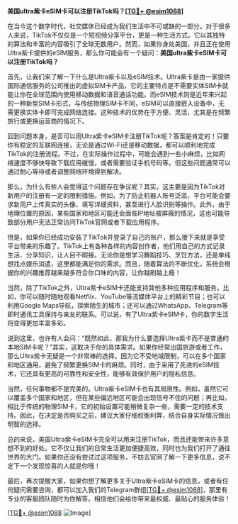 **美国ultra紫卡eSIM卡可以注册TikTok吗？[[TG💪+ @esim1088](https://t.me/s/esim1088)]**

在当今这个数字时代，社交媒体已经成为我们生活中不可或缺的一部分。对于很多人来说，TikTok不仅仅是一个短视频分享平台，更是一种生活方式。它以其独特的算法和丰富的内容吸引了全球无数用户。然而，如果你身处美国，并且正在使用Ultra紫卡提供的eSIM服务，那么你可能会有一个疑问：**美国ultra紫卡eSIM卡可以注册TikTok吗？**

首先，让我们来了解一下什么是Ultra紫卡以及eSIM技术。Ultra紫卡是由一家提供国际通信服务的公司推出的虚拟SIM卡产品，它的主要特点是不需要实体SIM卡就能让你在全球范围内使用移动数据和语音通话功能。而eSIM技术则是近年来兴起的一种新型SIM卡形式，与传统物理SIM卡不同，eSIM可以直接嵌入设备中，无需更换实体卡即可完成网络连接。这种技术的优势在于方便、灵活，尤其是在频繁旅行或更换运营商的情况下。

回到问题本身，是否可以用Ultra紫卡eSIM卡注册TikTok呢？答案是肯定的！只要你有稳定的互联网连接，无论是通过Wi-Fi还是移动数据，都可以顺利地完成TikTok的注册流程。不过，在实际操作过程中，可能会遇到一些小麻烦，比如网络速度不够快导致下载应用缓慢，或者需要验证手机号码等。但这些问题通常可以通过耐心等待或者调整网络环境得到解决。

那么，为什么有些人会觉得这个问题存在争议呢？其实，这主要是因为TikTok对新用户的注册有一定的限制措施。例如，为了防止机器人账号泛滥，平台可能会要求新用户上传真实的头像、填写详细资料，甚至进行人脸识别等操作。此外，由于地理位置的原因，某些国家和地区可能还会面临IP地址被屏蔽的情况，这也可能导致部分用户无法正常访问TikTok官网或者下载应用程序。

但是，如果你已经成功安装了TikTok并登录了自己的账户，那么接下来就是享受平台带来的乐趣了。TikTok上有各种各样的内容创作者，他们用自己的方式记录生活、分享知识，让人目不暇接。无论你是想学习舞蹈技巧、烹饪方法，还是单纯想找点娱乐消遣，这里都能满足你的需求。而且，随着算法的不断优化，系统会根据你的兴趣推荐越来越多符合你口味的内容，让你越刷越上瘾！

当然，除了TikTok之外，Ultra紫卡eSIM卡还能支持其他多种应用程序和服务。比如，你可以随时随地观看Netflix、YouTube等流媒体平台上的精彩节目；也可以利用Google Maps导航，探索陌生的城市；还可以通过WhatsApp、Telegram等即时通讯工具保持与亲友的联系。可以说，有了Ultra紫卡eSIM卡，你的数字生活将变得更加丰富多彩。

说到这里，也许有人会问：“既然如此，那我为什么要选择Ultra紫卡而不是普通的本地SIM卡呢？”其实，这取决于你的具体需求。如果你经常出国旅游或者工作，那么Ultra紫卡无疑是一个非常棒的选择。因为它不受地域限制，可以在多个国家和地区通用，避免了频繁更换SIM卡的麻烦。同时，由于采用了先进的eSIM技术，它还具有更高的可靠性和安全性，能够有效保护用户的隐私信息。

当然，任何事物都不是完美的。Ultra紫卡eSIM卡也有其局限性。例如，虽然它可以覆盖多个国家和地区，但在某些偏远地区可能会出现信号不佳的问题；再比如，相比于传统的物理SIM卡，它的初始设置可能稍微复杂一些，需要一定的技术支持。因此，在决定是否购买之前，建议大家仔细权衡利弊，结合自身实际情况做出明智的选择。

总的来说，美国Ultra紫卡eSIM卡完全可以用来注册TikTok，而且还能带来许多意想不到的好处。它不仅让我们的日常生活更加便捷高效，同时也为我们打开了通往世界的大门。如果你还没有尝试过这项服务，不妨去官网了解一下更多信息，说不定下一个发现惊喜的人就是你哦！

最后，再次提醒大家，如果你想了解更多关于Ultra紫卡eSIM卡的信息，或者有任何疑问需要咨询，都可以加入我们的Telegram群组[[TG💪+ @esim1088](https://t.me/s/esim1088)]，那里有专业的客服团队随时为你解答。相信他们会给你带来最权威、最贴心的服务体验！

[[TG💪+ @esim1088](https://t.me/s/esim1088) ![Image](https://i.postimg.cc/4NQfJmqS/Snipaste-2025-05-13-00-14-12.png)]